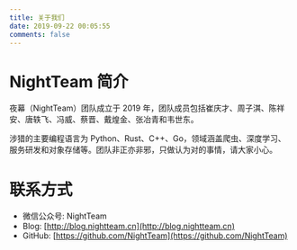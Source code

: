 ```yaml
---
title: 关于我们
date: 2019-09-22 00:05:55
comments: false
---
```


# NightTeam 简介

夜幕（NightTeam）团队成立于 2019 年，团队成员包括崔庆才、周子淇、陈祥安、唐轶飞、冯威、蔡晋、戴煌金、张冶青和韦世东。

涉猎的主要编程语言为 Python、Rust、C++、Go，领域涵盖爬虫、深度学习、服务研发和对象存储等。团队非正亦非邪，只做认为对的事情，请大家小心。


# 联系方式

* 微信公众号: NightTeam
* Blog: [http://blog.nightteam.cn](http://blog.nightteam.cn)
* GitHub: [https://github.com/NightTeam](https://github.com/NightTeam) 
